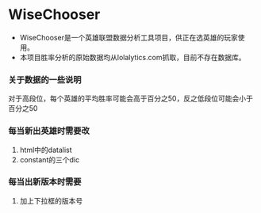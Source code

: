 # WiseChooser
- WiseChooser是一个英雄联盟数据分析工具项目，供正在选英雄的玩家使用。
- 本项目胜率分析的原始数据均从lolalytics.com抓取，目前不存在数据库。
### 关于数据的一些说明
对于高段位，每个英雄的平均胜率可能会高于百分之50，反之低段位可能会小于百分之50

### 每当新出英雄时需要改 
1. html中的datalist
2. constant的三个dic

### 每当出新版本时需要
1. 加上下拉框的版本号